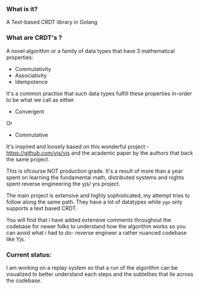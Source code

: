 ### What is it?
A Text-based CRDT library in Golang

### What are CRDT's ?
A novel algorithm or a family of data types that have 3 mathematical properties:
- Commutativity
- Associativity
- Idempotence

It's a common practise that such data types fulfill these properties in-order to be what we call as either
- Convergent

Or

- Commutative

It's inspired and loosely based on this wonderful project - https://github.com/yjs/yjs
and the academic paper by the authors that back the same project.

This is ofcourse NOT production grade. It's a result of more than a year spent on learning the fundamental math, distributed systems and nights spent reverse engineering the yjs/ yrs project.

The main project is extensive and highly sophisticated, my attempt tries to follow along the same path. They have a lot of datatypes while `ygo` only supports a text based CRDT.

You will find that i have added extensive comments throughout the codebase for newer folks to understand how the algorithm works so you can avoid what i had to do-
reverse engineer a rather nuanced codebase like Yjs.

### Current status:
I am working on a replay system so that a run of the algorithm can be visualized to better understand each steps and the subtelties that lie across the codebase.
